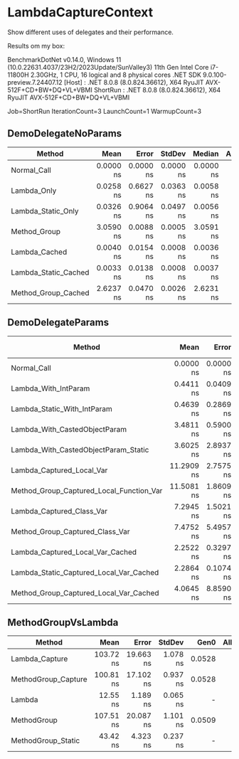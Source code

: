 # LambdaCaptureContext

Show different uses of delegates and their performance.

Results om my box:

BenchmarkDotNet v0.14.0, Windows 11 (10.0.22631.4037/23H2/2023Update/SunValley3)
11th Gen Intel Core i7-11800H 2.30GHz, 1 CPU, 16 logical and 8 physical cores
.NET SDK 9.0.100-preview.7.24407.12
  [Host]   : .NET 8.0.8 (8.0.824.36612), X64 RyuJIT AVX-512F+CD+BW+DQ+VL+VBMI
  ShortRun : .NET 8.0.8 (8.0.824.36612), X64 RyuJIT AVX-512F+CD+BW+DQ+VL+VBMI

Job=ShortRun  IterationCount=3  LaunchCount=1
WarmupCount=3

## DemoDelegateNoParams

| Method               | Mean      | Error     | StdDev    | Median    | Allocated |
|--------------------- |----------:|----------:|----------:|----------:|----------:|
| Normal_Call          | 0.0000 ns | 0.0000 ns | 0.0000 ns | 0.0000 ns |         - |
| Lambda_Only          | 0.0258 ns | 0.6627 ns | 0.0363 ns | 0.0058 ns |         - |
| Lambda_Static_Only   | 0.0326 ns | 0.9064 ns | 0.0497 ns | 0.0056 ns |         - |
| Method_Group         | 3.0590 ns | 0.0088 ns | 0.0005 ns | 3.0591 ns |         - |
| Lambda_Cached        | 0.0040 ns | 0.0154 ns | 0.0008 ns | 0.0036 ns |         - |
| Lambda_Static_Cached | 0.0033 ns | 0.0138 ns | 0.0008 ns | 0.0037 ns |         - |
| Method_Group_Cached  | 2.6237 ns | 0.0470 ns | 0.0026 ns | 2.6231 ns |         - |

## DemoDelegateParams

| Method                                   | Mean       | Error     | StdDev    | Ratio | RatioSD | Gen0   | Allocated | Alloc Ratio |
|----------------------------------------- |-----------:|----------:|----------:|------:|--------:|-------:|----------:|------------:|
| Normal_Call                              |  0.0000 ns | 0.0000 ns | 0.0000 ns | 0.000 |    0.00 |      - |         - |        0.00 |
| Lambda_With_IntParam                     |  0.4411 ns | 0.0409 ns | 0.0022 ns | 0.039 |    0.00 |      - |         - |        0.00 |
| Lambda_Static_With_IntParam              |  0.4639 ns | 0.2869 ns | 0.0157 ns | 0.041 |    0.00 |      - |         - |        0.00 |
| Lambda_With_CastedObjectParam            |  3.4811 ns | 0.5900 ns | 0.0323 ns | 0.308 |    0.00 | 0.0019 |      24 B |        0.27 |
| Lambda_With_CastedObjectParam_Static     |  3.6025 ns | 2.8937 ns | 0.1586 ns | 0.319 |    0.01 | 0.0019 |      24 B |        0.27 |
| Lambda_Captured_Local_Var                | 11.2909 ns | 2.7575 ns | 0.1511 ns | 1.000 |    0.02 | 0.0070 |      88 B |        1.00 |
| Method_Group_Captured_Local_Function_Var | 11.5081 ns | 1.8609 ns | 0.1020 ns | 1.019 |    0.01 | 0.0070 |      88 B |        1.00 |
| Lambda_Captured_Class_Var                |  7.2945 ns | 1.5021 ns | 0.0823 ns | 0.646 |    0.01 | 0.0051 |      64 B |        0.73 |
| Method_Group_Captured_Class_Var          |  7.4752 ns | 5.4957 ns | 0.3012 ns | 0.662 |    0.02 | 0.0051 |      64 B |        0.73 |
| Lambda_Captured_Local_Var_Cached         |  2.2522 ns | 0.3297 ns | 0.0181 ns | 0.199 |    0.00 |      - |         - |        0.00 |
| Lambda_Static_Captured_Local_Var_Cached  |  2.2864 ns | 0.1074 ns | 0.0059 ns | 0.203 |    0.00 |      - |         - |        0.00 |
| Method_Group_Captured_Local_Var_Cached   |  4.0645 ns | 8.8590 ns | 0.4856 ns | 0.360 |    0.04 |      - |         - |        0.00 |

## MethodGroupVsLambda

| Method              | Mean      | Error     | StdDev   | Gen0   | Allocated |
|-------------------- |----------:|----------:|---------:|-------:|----------:|
| Lambda_Capture      | 103.72 ns | 19.663 ns | 1.078 ns | 0.0528 |     664 B |
| MethodGroup_Capture | 100.81 ns | 17.102 ns | 0.937 ns | 0.0528 |     664 B |
| Lambda              |  12.55 ns |  1.189 ns | 0.065 ns |      - |         - |
| MethodGroup         | 107.51 ns | 20.087 ns | 1.101 ns | 0.0509 |     640 B |
| MethodGroup_Static  |  43.42 ns |  4.323 ns | 0.237 ns |      - |         - |